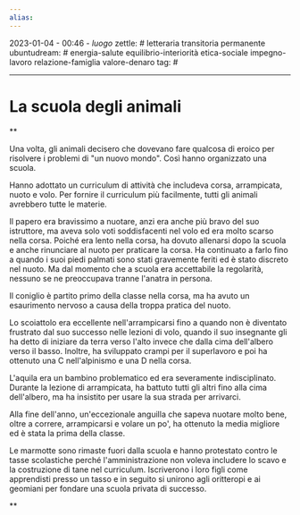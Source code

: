 ```yaml
---
alias: 
---
```

2023-01-04 - 00:46 - *luogo*
zettle: # letteraria transitoria permanente
ubuntudream: # energia-salute equilibrio-interiorità etica-sociale impegno-lavoro relazione-famiglia valore-denaro 
tag: #

---
# La scuola degli animali

**

Una volta, gli animali decisero che dovevano fare qualcosa di eroico per risolvere i problemi di "un nuovo mondo". Così hanno organizzato una scuola.

Hanno adottato un curriculum di attività che includeva corsa, arrampicata, nuoto e volo. Per fornire il curriculum più facilmente, tutti gli animali avrebbero tutte le materie.

Il papero era bravissimo a nuotare, anzi era anche più bravo del suo istruttore, ma aveva solo voti soddisfacenti nel volo ed era molto scarso nella corsa. Poiché era lento nella corsa, ha dovuto allenarsi dopo la scuola e anche rinunciare al nuoto per praticare la corsa. Ha continuato a farlo fino a quando i suoi piedi palmati sono stati gravemente feriti ed è stato discreto nel nuoto. Ma dal momento che a scuola era accettabile la regolarità, nessuno se ne preoccupava tranne l'anatra in persona.

  

Il coniglio è partito primo della classe nella corsa, ma ha avuto un esaurimento nervoso a causa della troppa pratica del nuoto.

  

Lo scoiattolo era eccellente nell'arrampicarsi fino a quando non è diventato frustrato dal suo successo nelle lezioni di volo, quando il suo insegnante gli ha detto di iniziare da terra verso l'alto invece che dalla cima dell'albero verso il basso. Inoltre, ha sviluppato crampi per il superlavoro e poi ha ottenuto una C nell'alpinismo e una D nella corsa.

  

L'aquila era un bambino problematico ed era severamente indisciplinato. Durante la lezione di arrampicata, ha battuto tutti gli altri fino alla cima dell'albero, ma ha insistito per usare la sua strada per arrivarci.

  

Alla fine dell'anno, un'eccezionale anguilla che sapeva nuotare molto bene, oltre a correre, arrampicarsi e volare un po', ha ottenuto la media migliore ed è stata la prima della classe.

  

Le marmotte sono rimaste fuori dalla scuola e hanno protestato contro le tasse scolastiche perché l'amministrazione non voleva includere lo scavo e la costruzione di tane nel curriculum. Iscriverono i loro figli come apprendisti presso un tasso e in seguito si unirono agli oritteropi e ai geomiani per fondare una scuola privata di successo.

**